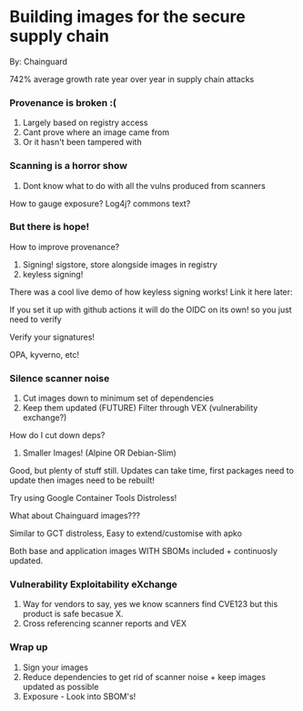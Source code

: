 # Building images for the secure supply chain

By: Chainguard

742% average growth rate year over year in supply chain attacks

### Provenance is broken :(

1. Largely based on registry access
2. Cant prove where an image came from
3. Or it hasn't been tampered with

### Scanning is a horror show

1. Dont know what to do with all the vulns produced from scanners

How to gauge exposure? Log4j? commons text?

### But there is hope!

How to improve provenance?

1. Signing! sigstore, store alongside images in registry
2. keyless signing!

There was a cool live demo of how keyless signing works! Link it here later:

If you set it up with github actions it will do the OIDC on its own! so you just need to verify

Verify your signatures!

OPA, kyverno, etc!

### Silence scanner noise

1. Cut images down to minimum set of dependencies
2. Keep them updated
(FUTURE) Filter through VEX (vulnerability exchange?)

How do I cut down deps?

1. Smaller Images! (Alpine OR Debian-Slim)

Good, but plenty of stuff still. Updates can take time, first packages need to update then images need to be rebuilt!

Try using Google Container Tools Distroless!

What about Chainguard images???

Similar to GCT distroless, Easy to extend/customise with apko

Both base and application images WITH SBOMs included + continuosly updated.

### Vulnerability Exploitability eXchange

1. Way for vendors to say, yes we know scanners find CVE123 but this product is safe becasue X.
2. Cross referencing scanner reports and VEX

### Wrap up

1. Sign your images 
2. Reduce dependencies to get rid of scanner noise + keep images updated as possible
3. Exposure - Look into SBOM's!